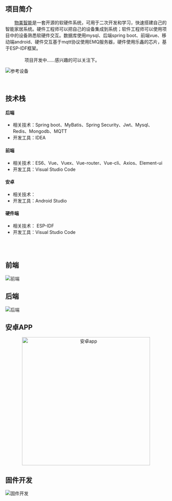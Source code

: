 
## 项目简介

　　[物美智能](http://www.wumei.live/introduce.html)是一套开源的软硬件系统，可用于二次开发和学习，快速搭建自己的智能家居系统。硬件工程师可以把自己的设备集成到系统；软件工程师可以使用项目中的设备熟悉软硬件交互。数据库使用mysql、后端spring boot、前端vue、移动端android、硬件交互基于mqtt协议使用EMQ服务器，硬件使用乐鑫的芯片，基于ESP-IDF框架。<br /><br />
　　
　　项目开发中......感兴趣的可以关注下。<br />
    

    

![参考设备](https://gitee.com/kerwincui/wumei-open/raw/master/document/1.jpg)  
  
    
<br /> 
 
## 技术栈

    
#### 后端
* 相关技术：Spring boot、MyBatis、Spring Security、Jwt、Mysql、Redis、Mongodb、MQTT
* 开发工具：IDEA
    
#### 前端
* 相关技术：ES6、Vue、Vuex、Vue-router、Vue-cli、Axios、Element-ui   
* 开发工具：Visual Studio Code
    
#### 安卓
* 相关技术：
* 开发工具：Android Studio
    
#### 硬件端
* 相关技术： ESP-IDF
* 开发工具：Visual Studio Code

   
<br /><br />  

## 前端

![前端](https://gitee.com/kerwincui/wumei-open/raw/master/document/vue.png)  

## 后端
![后端](https://gitee.com/kerwincui/wumei-open/raw/master/document/server.png)  

## 安卓APP
<div align="center">
    <img src="https://gitee.com/kerwincui/wumei-open/raw/master/document/android.png" width = "400"  alt="安卓app" align=center />
</div>


## 固件开发
![固件开发](https://gitee.com/kerwincui/wumei-open/raw/master/document/firmware.png)  




